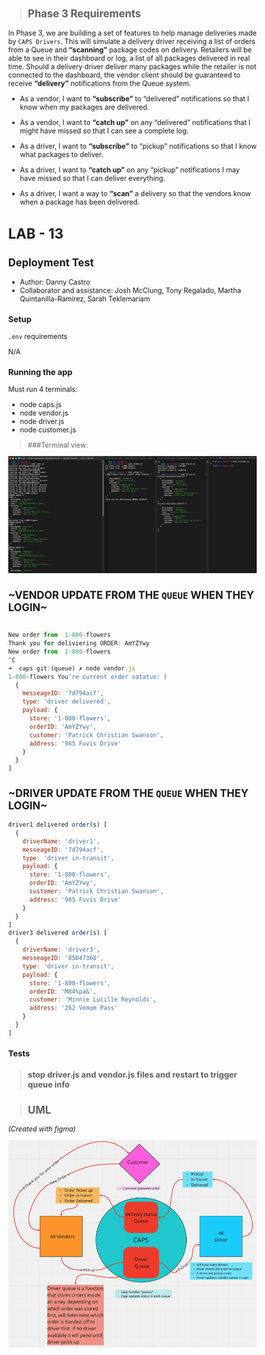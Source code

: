 > ## Phase 3 Requirements

In Phase 3, we are building a set of features to help manage deliveries made by `CAPS Drivers`. This will simulate a delivery driver receiving a list of orders from a Queue and **“scanning”** package codes on delivery. Retailers will be able to see in their dashboard or log, a list of all packages delivered in real time. Should a delivery driver deliver many packages while the retailer is not connected to the dashboard, the vendor client should be guaranteed to receive **“delivery”** notifications from the Queue system.


- As a vendor, I want to **“subscribe”** to “delivered” notifications so that I know when my packages are delivered.

- As a vendor, I want to **“catch up”** on any “delivered” notifications that I might have missed so that I can see a complete log.

- As a driver, I want to **“subscribe”** to “pickup” notifications so that I know what packages to deliver.

- As a driver, I want to **“catch up”** on any “pickup” notifications I may have missed so that I can deliver everything.

- As a driver, I want a way to **“scan”** a delivery so that the vendors know when a package has been delivered.

# LAB - 13

## Deployment Test

- Author: Danny Castro
- Collaborator and assistance: Josh McClung, Tony Regalado, Martha Quintanilla-Ramirez, Sarah Teklemariam


### Setup

`.env` requirements

N/A

### Running the app

Must run 4 terminals:

- node caps.js
- node vendor.js
- node driver.js
- node customer.js

> ###Terminal view:

![](../lab13terminalView.png)

## **~VENDOR UPDATE FROM THE `QUEUE` WHEN THEY LOGIN~**

```javascript

New order from  1-800-flowers
Thank you for deliviering ORDER: AmYZYwy
New order from  1-800-flowers
^C
➜  caps git:(queue) ✗ node vendor.js
1-800-flowers You're current order satatus: [
  {
    messeageID: '7d794acf',
    type: 'driver delivered',
    payload: {
      store: '1-800-flowers',
      orderID: 'AmYZYwy',
      customer: 'Patrick Christian Swanson',
      address: '985 Fuvis Drive'
    }
  }
]
```
## **~DRIVER UPDATE FROM THE `QUEUE` WHEN THEY LOGIN~**

```javascript
driver1 delivered order(s) [
  {
    driverName: 'driver1',
    messeageID: '7d794acf',
    type: 'driver in-transit',
    payload: {
      store: '1-800-flowers',
      orderID: 'AmYZYwy',
      customer: 'Patrick Christian Swanson',
      address: '985 Fuvis Drive'
    }
  }
]
driver3 delivered order(s) [
  {
    driverName: 'driver3',
    messeageID: '85047368',
    type: 'driver in-transit',
    payload: {
      store: '1-800-flowers',
      orderID: 'M84%pa&',
      customer: 'Minnie Lucille Reynolds',
      address: '262 Vemom Pass'
    }
  }
]
```

### Tests

>### stop driver.js and vendor.js files and restart to trigger queue info


> ## UML

*(Created with figma)*

![](../lab13UML.png)

